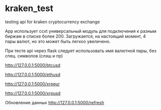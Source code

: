 # kraken_test
testing api for kraken cryptocurrency exchange

App использует ccxt универсальный модуль для подключения к разным биржам в списке более 200.
Загружается, на настоящий момент, 4 пары валют, но это может быть легкоо увеличено.  

При тесте api через flask следует использовать имя валютной пары, без спец. символов (слэш и пр)

http://127.0.0.1:5000/btcusd

http://127.0.0.1:5000/ethusd

http://127.0.0.1:5000/xrpeur

http://127.0.0.1:5000/xrpusd

Обновление данных
http://127.0.0.1:5000/refresh 



